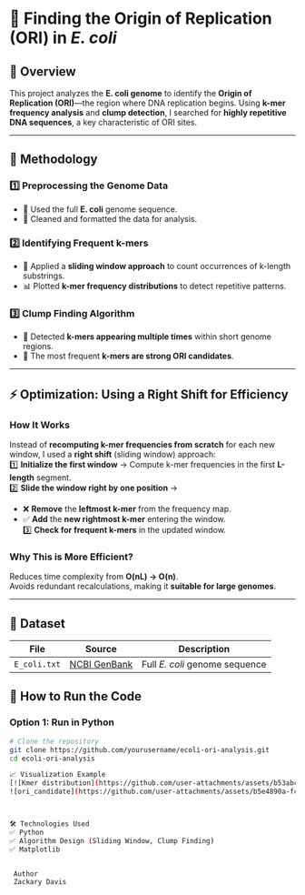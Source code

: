 # 🧬 Finding the Origin of Replication (ORI) in *E. coli*  

## 📌 Overview  
This project analyzes the **E. coli genome** to identify the **Origin of Replication (ORI)**—the region where DNA replication begins. Using **k-mer frequency analysis** and **clump detection**, I searched for **highly repetitive DNA sequences**, a key characteristic of ORI sites.  

---

## 🔬 Methodology  

### 1️⃣ **Preprocessing the Genome Data**  
- 📌 Used the full **E. coli** genome sequence.  
- 🧹 Cleaned and formatted the data for analysis.  

### 2️⃣ **Identifying Frequent k-mers**  
- 🧮 Applied a **sliding window approach** to count occurrences of k-length substrings.  
- 📊 Plotted **k-mer frequency distributions** to detect repetitive patterns.  

### 3️⃣ **Clump Finding Algorithm**  
- 🔎 Detected **k-mers appearing multiple times** within short genome regions.  
- 🧬 The most frequent **k-mers are strong ORI candidates**.  

---

## ⚡ Optimization: Using a Right Shift for Efficiency  

### **How It Works**  
Instead of **recomputing k-mer frequencies from scratch** for each new window, I used a **right shift** (sliding window) approach:  
1️⃣ **Initialize the first window** → Compute k-mer frequencies in the first **L-length** segment.  
2️⃣ **Slide the window right by one position** →  
   - ❌ **Remove** the **leftmost k-mer** from the frequency map.  
   - ✅ **Add** the **new rightmost k-mer** entering the window.  
3️⃣ **Check for frequent k-mers** in the updated window.  

### **Why This is More Efficient?**  
 Reduces time complexity from **O(nL) → O(n)**.  
 Avoids redundant recalculations, making it **suitable for large genomes**.  

---

## 📂 Dataset  
| File       | Source  | Description |
|------------|--------|-------------|
| `E_coli.txt` | [NCBI GenBank](https://www.ncbi.nlm.nih.gov/genbank/) | Full *E. coli* genome sequence |



## 🚀 How to Run the Code  

### **Option 1: Run in Python**  
```bash
# Clone the repository
git clone https://github.com/yourusername/ecoli-ori-analysis.git
cd ecoli-ori-analysis

📈 Visualization Example
[![Kmer distribution](https://github.com/user-attachments/assets/b53abc74-c9c9-4069-ae15-78f20cbe01ca)](https://imgur.com/a/DdMUXiz)
![ori_candidate](https://github.com/user-attachments/assets/b5e4890a-fc44-4232-a807-f4d10acab7ea)(https://imgur.com/hNOMR4H)



🛠 Technologies Used
✅ Python
✅ Algorithm Design (Sliding Window, Clump Finding)
✅ Matplotlib 


 Author
 Zackary Davis 

